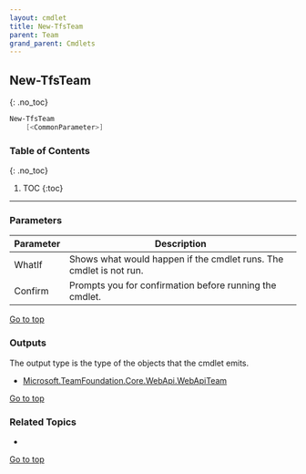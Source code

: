 ```yaml
---
layout: cmdlet
title: New-TfsTeam
parent: Team
grand_parent: Cmdlets
---
```

## New-TfsTeam
{: .no_toc}



```powershell
New-TfsTeam
    [<CommonParameter>]

```

### Table of Contents
{: .no_toc}

1. TOC
{:toc}

-----
### Parameters

| Parameter | Description |
|:----------|-------------|
 | WhatIf | Shows what would happen if the cmdlet runs. The cmdlet is not run. |
 | Confirm | Prompts you for confirmation before running the cmdlet. |
 
[Go to top](#new-tfsteam)

### Outputs

The output type is the type of the objects that the cmdlet emits.

* [Microsoft.TeamFoundation.Core.WebApi.WebApiTeam](https://docs.microsoft.com/en-us/dotnet/api/Microsoft.TeamFoundation.Core.WebApi.WebApiTeam)

[Go to top](#new-tfsteam)

### Related Topics

* 


[Go to top](#new-tfsteam)

